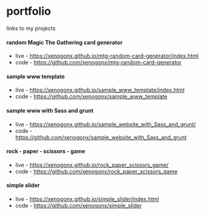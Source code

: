 # portfolio
links to my projects

#### random Magic The Gathering card generator
* live - https://xenogonx.github.io/mtg-random-card-generator/index.html
* code - https://github.com/xenogonx/mtg-random-card-generator

#### sample www template
* live - https://xenogonx.github.io/sample_www_template/index.html
* code - https://github.com/xenogonx/sample_www_template

#### sample www with Sass and grunt
* live - https://xenogonx.github.io/sample_website_with_Sass_and_grunt/
* code - https://github.com/xenogonx/sample_website_with_Sass_and_grunt

#### rock - paper - scissors - game

* live - https://xenogonx.github.io/rock_paper_scissors_game/
* code - https://github.com/xenogonx/rock_paper_scissors_game

#### simple slider
* live - https://xenogonx.github.io/simple_slider/index.html
* code - https://github.com/xenogonx/simple_slider


